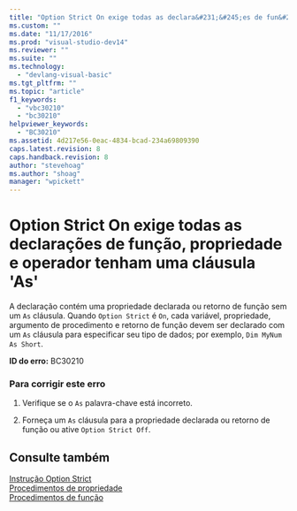 ```yaml
---
title: "Option Strict On exige todas as declara&#231;&#245;es de fun&#231;&#227;o, propriedade e operador tenham uma cl&#225;usula &#39;As&#39; | Microsoft Docs"
ms.custom: ""
ms.date: "11/17/2016"
ms.prod: "visual-studio-dev14"
ms.reviewer: ""
ms.suite: ""
ms.technology: 
  - "devlang-visual-basic"
ms.tgt_pltfrm: ""
ms.topic: "article"
f1_keywords: 
  - "vbc30210"
  - "bc30210"
helpviewer_keywords: 
  - "BC30210"
ms.assetid: 4d217e56-0eac-4834-bcad-234a69809390
caps.latest.revision: 8
caps.handback.revision: 8
author: "stevehoag"
ms.author: "shoag"
manager: "wpickett"
---
```

# Option Strict On exige todas as declara&#231;&#245;es de fun&#231;&#227;o, propriedade e operador tenham uma cl&#225;usula &#39;As&#39;
A declaração contém uma propriedade declarada ou retorno de função sem um `As` cláusula. Quando `Option Strict` é `On`, cada variável, propriedade, argumento de procedimento e retorno de função devem ser declarado com um `As` cláusula para especificar seu tipo de dados; por exemplo, `Dim MyNum As Short`.  
  
 **ID do erro:** BC30210  
  
### Para corrigir este erro  
  
1.  Verifique se o `As` palavra\-chave está incorreto.  
  
2.  Forneça um `As` cláusula para a propriedade declarada ou retorno de função ou ative `Option Strict Off`.  
  
## Consulte também  
 [Instrução Option Strict](../../visual-basic/language-reference/statements/option-strict-statement.md)   
 [Procedimentos de propriedade](../../visual-basic/programming-guide/language-features/procedures/property-procedures.md)   
 [Procedimentos de função](../../visual-basic/programming-guide/language-features/procedures/function-procedures.md)